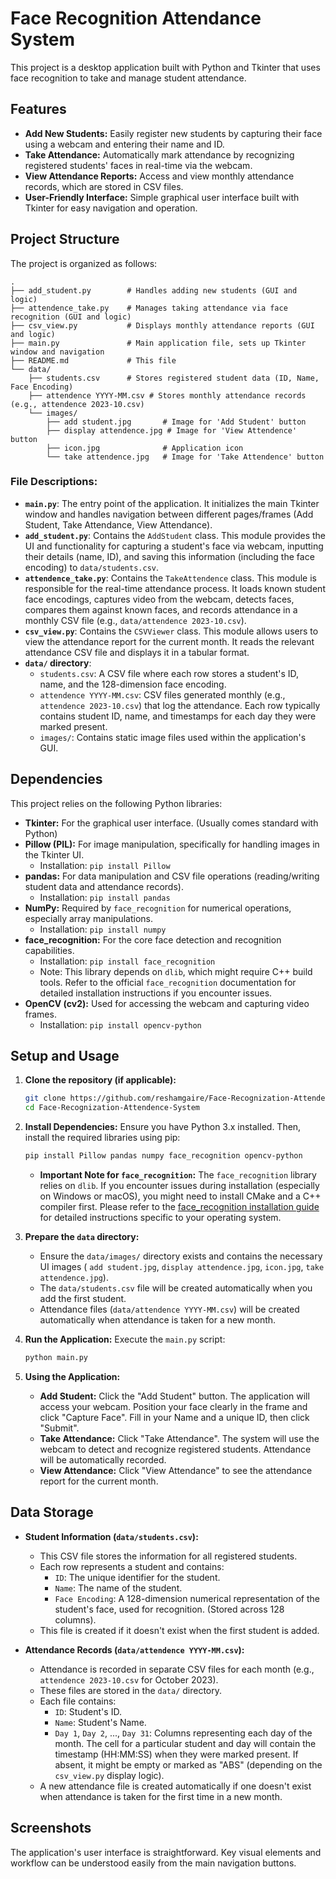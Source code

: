 # Face Recognition Attendance System

This project is a desktop application built with Python and Tkinter that uses face recognition to take and manage student attendance.

## Features

*   **Add New Students:** Easily register new students by capturing their face using a webcam and entering their name and ID.
*   **Take Attendance:** Automatically mark attendance by recognizing registered students' faces in real-time via the webcam.
*   **View Attendance Reports:** Access and view monthly attendance records, which are stored in CSV files.
*   **User-Friendly Interface:** Simple graphical user interface built with Tkinter for easy navigation and operation.

## Project Structure

The project is organized as follows:

```
.
├── add_student.py        # Handles adding new students (GUI and logic)
├── attendence_take.py    # Manages taking attendance via face recognition (GUI and logic)
├── csv_view.py           # Displays monthly attendance reports (GUI and logic)
├── main.py               # Main application file, sets up Tkinter window and navigation
├── README.md             # This file
└── data/
    ├── students.csv      # Stores registered student data (ID, Name, Face Encoding)
    ├── attendence YYYY-MM.csv # Stores monthly attendance records (e.g., attendence 2023-10.csv)
    └── images/
        ├── add student.jpg       # Image for 'Add Student' button
        ├── display attendence.jpg # Image for 'View Attendence' button
        ├── icon.jpg              # Application icon
        └── take attendence.jpg   # Image for 'Take Attendence' button
```

### File Descriptions:

*   **`main.py`**: The entry point of the application. It initializes the main Tkinter window and handles navigation between different pages/frames (Add Student, Take Attendance, View Attendance).
*   **`add_student.py`**: Contains the `AddStudent` class. This module provides the UI and functionality for capturing a student's face via webcam, inputting their details (name, ID), and saving this information (including the face encoding) to `data/students.csv`.
*   **`attendence_take.py`**: Contains the `TakeAttendence` class. This module is responsible for the real-time attendance process. It loads known student face encodings, captures video from the webcam, detects faces, compares them against known faces, and records attendance in a monthly CSV file (e.g., `data/attendence 2023-10.csv`).
*   **`csv_view.py`**: Contains the `CSVViewer` class. This module allows users to view the attendance report for the current month. It reads the relevant attendance CSV file and displays it in a tabular format.
*   **`data/` directory**:
    *   `students.csv`: A CSV file where each row stores a student's ID, name, and the 128-dimension face encoding.
    *   `attendence YYYY-MM.csv`: CSV files generated monthly (e.g., `attendence 2023-10.csv`) that log the attendance. Each row typically contains student ID, name, and timestamps for each day they were marked present.
    *   `images/`: Contains static image files used within the application's GUI.

## Dependencies

This project relies on the following Python libraries:

*   **Tkinter:** For the graphical user interface. (Usually comes standard with Python)
*   **Pillow (PIL):** For image manipulation, specifically for handling images in the Tkinter UI.
    *   Installation: `pip install Pillow`
*   **pandas:** For data manipulation and CSV file operations (reading/writing student data and attendance records).
    *   Installation: `pip install pandas`
*   **NumPy:** Required by `face_recognition` for numerical operations, especially array manipulations.
    *   Installation: `pip install numpy`
*   **face_recognition:** For the core face detection and recognition capabilities.
    *   Installation: `pip install face_recognition`
    *   Note: This library depends on `dlib`, which might require C++ build tools. Refer to the official `face_recognition` documentation for detailed installation instructions if you encounter issues.
*   **OpenCV (cv2):** Used for accessing the webcam and capturing video frames.
    *   Installation: `pip install opencv-python`

## Setup and Usage

1.  **Clone the repository (if applicable):**
    ```bash
    git clone https://github.com/reshamgaire/Face-Recognization-Attendence-System.git
    cd Face-Recognization-Attendence-System
    ```

2.  **Install Dependencies:**
    Ensure you have Python 3.x installed. Then, install the required libraries using pip:
    ```bash
    pip install Pillow pandas numpy face_recognition opencv-python
    ```
    *   **Important Note for `face_recognition`:** The `face_recognition` library relies on `dlib`. If you encounter issues during installation (especially on Windows or macOS), you might need to install CMake and a C++ compiler first. Please refer to the [face_recognition installation guide](https://github.com/ageitgey/face_recognition#installation) for detailed instructions specific to your operating system.

3.  **Prepare the `data` directory:**
    *   Ensure the `data/images/` directory exists and contains the necessary UI images ( `add student.jpg`, `display attendence.jpg`, `icon.jpg`, `take attendence.jpg`).
    *   The `data/students.csv` file will be created automatically when you add the first student.
    *   Attendance files (`data/attendence YYYY-MM.csv`) will be created automatically when attendance is taken for a new month.

4.  **Run the Application:**
    Execute the `main.py` script:
    ```bash
    python main.py
    ```

5.  **Using the Application:**
    *   **Add Student:** Click the "Add Student" button. The application will access your webcam. Position your face clearly in the frame and click "Capture Face". Fill in your Name and a unique ID, then click "Submit".
    *   **Take Attendance:** Click "Take Attendance". The system will use the webcam to detect and recognize registered students. Attendance will be automatically recorded.
    *   **View Attendance:** Click "View Attendance" to see the attendance report for the current month.

## Data Storage

*   **Student Information (`data/students.csv`):**
    *   This CSV file stores the information for all registered students.
    *   Each row represents a student and contains:
        *   `ID`: The unique identifier for the student.
        *   `Name`: The name of the student.
        *   `Face Encoding`: A 128-dimension numerical representation of the student's face, used for recognition. (Stored across 128 columns).
    *   This file is created if it doesn't exist when the first student is added.

*   **Attendance Records (`data/attendence YYYY-MM.csv`):**
    *   Attendance is recorded in separate CSV files for each month (e.g., `attendence 2023-10.csv` for October 2023).
    *   These files are stored in the `data/` directory.
    *   Each file contains:
        *   `ID`: Student's ID.
        *   `Name`: Student's Name.
        *   `Day 1`, `Day 2`, ..., `Day 31`: Columns representing each day of the month. The cell for a particular student and day will contain the timestamp (HH:MM:SS) when they were marked present. If absent, it might be empty or marked as "ABS" (depending on the `csv_view.py` display logic).
    *   A new attendance file is created automatically if one doesn't exist when attendance is taken for the first time in a new month.

## Screenshots

The application's user interface is straightforward. Key visual elements and workflow can be understood easily from the main navigation buttons.
